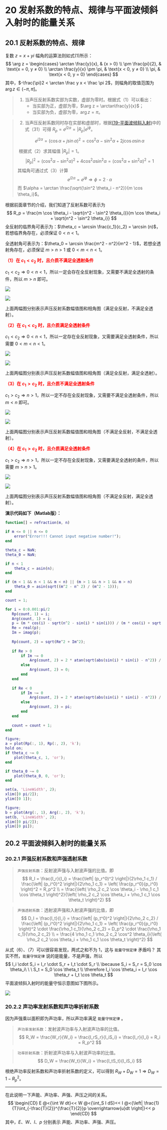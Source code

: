 # 20 发射系数的特点、规律与平面波倾斜入射时的能量关系

## 20.1 反射系数的特点、规律

复数 $z = x + yi$ 幅角的运算法则如式(1)所示：
$$
\arg z = 
\begin{cases}
\arctan \frac{y}{x}, & {x > 0} \\
\pm \frac{pi}{2}, & \text{x = 0, y ≠ 0} \\
\arctan \frac{y}{x} \pm \pi, & \text{x < 0, y ≠ 0} \\
\pi, & \text{x < 0, y = 0}
\end{cases}
$$
其中，$-\frac{\pi}2 < \arctan \frac y x < \frac \pi 2$，则幅角的取值范围为 $\arg z \in (- \pi, \pi]$。

> 1. 当声压反射系数实部为实数，虚部为零时。根据式（1）可以看出：
>    - 当实部为正，虚部为零，$\arg z  = \arctan\frac{y}{x}$；
>    - 当实部为负，虚部为零，$\arg z = \pi$。

> 2. 当声压反射系数同时存在实部和虚部时，根据[(19-平面波倾斜入射)](./19-平面波倾斜入射.md)中的式（31）可得 $R_p = e^{j 2 \alpha} = \left| R_p \right| e^{j \phi}$。
>
> $$
> e^{j2\alpha} = (\cos \alpha + j \sin \alpha)^2 = \cos^2 \alpha - \sin^2 \alpha + 2j \cos \alpha \sin \alpha
> $$
>
> ​	根据式（2）求其幅值 $|R_p|= 1$。
> $$
> \left| R_p \right|^2 = (\cos^2 \alpha - \sin^2 \alpha)^2 + 4\cos^2 \alpha \sin^2 \alpha = (\cos^2 \alpha + \sin^2 \alpha)^2 = 1
> $$
> ​	其幅角可通过式（3）计算
> $$
> e^{j2\alpha} = e^{j\phi} \Rightarrow \phi = 2 \cdot \alpha
> $$
> ​	而 $\alpha = \arctan \frac{\sqrt{\sin^2 \theta_i - n^2}}{m \cos \theta_i}$。

根据前面章节的介绍，我们知道了反射系数可表示为
$$
R_p = \frac{m \cos \theta_i - \sqrt{n^2 - \sin^2 \theta_i}}{m \cos \theta_i + \sqrt{n^2 - \sin^2 \theta_i}}
$$
全反射的临界角可表示为：$\theta_c = \arcsin \frac{c_1}{c_2} = \arcsin (n)$，若想临界角存在，必须保证 $0 < n < 1$。

全透射角可表示为：$\theta_0 = \arcsin \frac{m^2 - n^2}{m^2 - 1}$，若想全透射角存在，必须保证 $m > n > 1$  或 $0 < m < n < 1$。

<font color="red">**（1）在 $c_1 < c_2$ 时，且介质不满足全透射条件**</font>

$c_1 < c_2 \Rightarrow 0 < n < 1$，所以一定会存在全反射现象，又需要不满足全透射的条件，所以 $m > n$ 即可。

![](../resources/Chapter1-声学基础/声压反射系数幅值图(满足全反射，不满足全透射).jpg)

![](../resources/Chapter1-声学基础/声压反射系数相角图(满足全反射，不满足全透射).jpg)

上面两幅图分别表示声压反射系数幅值图和相角图（满足全反射，不满足全透射）。

<font color="red">**（2）在 $c_1 < c_2$ 时，且介质满足全透射条件**</font>

$c_1 < c_2 \Rightarrow 0 < n < 1$，所以一定存在全反射现象，又需要满足全透射条件，所以需要 $0 < m < n < 1$。

![](../resources/Chapter1-声学基础/声压反射系数幅值图(满足全反射，满足全透射).jpg)

![](../resources/Chapter1-声学基础/声压反射系数相角图(满足全反射，满足全透射).jpg)

上面两幅图分别表示声压反射系数幅值图和相角图（满足全反射，满足全透射）。

<font color="red">**（3）在 $c_1 > c_2$ 时，且介质不满足全透射条件**</font>

$c_1 > c_2 \Rightarrow n > 1$，所以一定不存在全反射现象，又需要不满足全透射条件，所以 $m < n$ 即可。

![](../resources/Chapter1-声学基础/声压反射系数幅值图(不满足全反射，不满足全透射).jpg)

![](../resources/Chapter1-声学基础/声压反射系数相角图(不满足全反射，不满足全透射).jpg)

上面两幅图分别表示声压反射系数幅值图和相角图（不满足全反射，不满足全透射）。

<font color="red">**（4）在 $c_1 > c_2$ 时，且介质满足全透射条件**</font>

$c_1 > c_2 \Rightarrow n > 1$，所以一定不存在全反射现象，又需要满足全透射的条件，所以需要 $m > n > 1$。

![](../resources/Chapter1-声学基础/声压反射系数幅值图(不满足全反射，满足全透射).jpg)

![](../resources/Chapter1-声学基础/声压反射系数相角图(不满足全反射，满足全透射).jpg)

上面两幅图分别表示声压反射系数幅值图和相角图（不满足全反射，满足全透射）。

**演示代码如下（Matlab版）：**

```matlab
function[] = refraction(m, n)

if m <= 0 || n <= 0
    error("Error!!! Cannot input negative number!");
end

theta_c = NaN;
theta_0 = NaN;

if n < 1
    theta_c = asin(n);    
end

if (m < 1 && n < 1 && m < n) || (m > 1 && n > 1 && m > n)
    theta_0 = asin(sqrt((m^2 - n^ 2) / (m^2 - 1)));
end

count = 1;

for i = 0:0.001:pi/2
   Rp(count, 1) = i;
   Arg(count, 1) = i;
   p = (m * cos(i) - sqrt(n^2 - sin(i) * sin(i))) / (m * cos(i) + sqrt(n^2 - sin(i) * sin(i)));
   Re = real(p);
   Im = imag(p);
   
   Rp(count, 2) = sqrt(Re^2 + Im^2);
   
   if Re > 0
       if Im ~= 0
           Arg(count, 2) = 2 * atan(sqrt(abs(sin(i) * sin(i) - n^2)) / (m * cos(i)));
       else 
           Arg(count, 2) = 0;
       end
   end
   
   if Re < 0 
       if Im ~= 0
           Arg(count, 2) = 2 * atan(sqrt(abs(sin(i) * sin(i) - n^2)) / (m * cos(i)));
       else 
           Arg(count, 2) = pi; 
       end
   end
   
   count = count + 1;
end

figure;
a = plot(Rp(:, 1), Rp(:, 2), 'k');
hold on;
if theta_c ~= 0
    plot(theta_c, 1, 'or');
end

if theta_0 ~= 0
    plot(theta_0, 0, 'or');
end

set(a, 'LineWidth', 2);
xlim([0 pi/2]);
ylim([0 1]);

figure;
b = plot(Arg(:, 1), Arg(:, 2), 'k');
set(b, 'LineWidth', 2);
xlim([0 pi/2]);
ylim([0 pi]);
```

## 20.2 平面波倾斜入射时的能量关系

### 20.2.1 声强反射系数和声强透射系数

> `声强反射系数`：反射波声强与入射波声强的比值。即
> $$
> R_I = \frac{I_r}{I_i} = \frac{\left| (p_r^0)^2 \right|}{2\rho_1 c_1} / \frac{\left| (p_i^0)^2 \right|}{2\rho_1 c_1} = \left( \frac{p_r^0}{p_i^0} \right)^2 = R_p^2 \\
> = \frac{\left( \rho_2 c_2 \cos \theta_i - \rho_1 c_1 \cos \theta_t \right)^2}{\left( \rho_2 c_2 \cos \theta_i + \rho_1 c_1 \cos \theta_t \right)^2}
> $$

> `声强透射系数`：透射波声强和入射波声强的比值，即
> $$
> D_I = \frac{I_t}{I_i} = \frac{\left| (p_t^0)^2 \right|}{2\rho_2 c_2} / \frac{\left| (p_i^0)^2 \right|}{2\rho_1 c_1} = \left( \frac{p_r^0}{p_i^0} \right)^2 \cdot \frac{\rho_1 c_1}{\rho_2 c_2} = D_p^2 \cdot \frac{\rho_1 c_1}{\rho_2 c_2} \\
> = \frac{4 \rho_1 c_1 \rho_2 c_2 \cos^2 \theta_i}{\left( \rho_2 c_2 \cos \theta_i + \rho_1 c_1 \cos \theta_t \right)^2}
> $$

从式（6）、（7）可以很容易发现，两式之和不为 1，这与 `能量守恒定律` 矛盾吗？ 其实不然，`能量守恒定律` 说的是能量，不是声强，所以 
$$
I_i \cdot S_i = I_r \cdot S_r + I_t \cdot S_r \\
\because S_i = S_r = S_0 \cos \theta_i\ \ \ S_t = S_0 \cos \theta_t \\
\therefore I_i \cos \theta_i = I_r \cos \theta_r + I_t \cos \theta_t
$$
平面波倾斜入射时的能量守恒示意图如下图所示。

![](../resources/Chapter1-声学基础/能量守恒.jpg)

### 20.2.2 声功率发射系数和声功率折射系数

因为声强乘以面积即为声功率，所以声功率满足 `能量守恒定律` 。

> `声功率发射系数`：发射波声功率与入射波声功率的比值。
> $$
> R_W = \frac{W_r}{W_i} = \frac{I_rS_r}{I_iS_i} = \frac{I_r}{I_i} = R_i = R_p^2
> $$

> `功率折射系数`：折射波声功率与入射波声功率的比值。
> $$
> D_W = \frac{W_t}{W_i} = \frac{I_tS_t}{I_iS_i} 
> $$

根绝声功率反射系数和声功率折射系数的定义，可以得到 $R_W + D_W = 1 \Rightarrow D_W = 1 - R_p^2$。



---



在此说明一下声能、声功率、声强、声压之间的关系。
$$
\begin{CD}
E @<{\int W dt}<< W @<{\int_S I dS}<< I @<{\left| \frac{1}{T}\int_{-\frac{T}{2}}^{\frac{T}{2}}p \overrightarrow{u}dt \right|}<< p
\end{CD}
$$
其中，$E、W、I、p$ 分别表示 声能、声功率、声强、声压。

